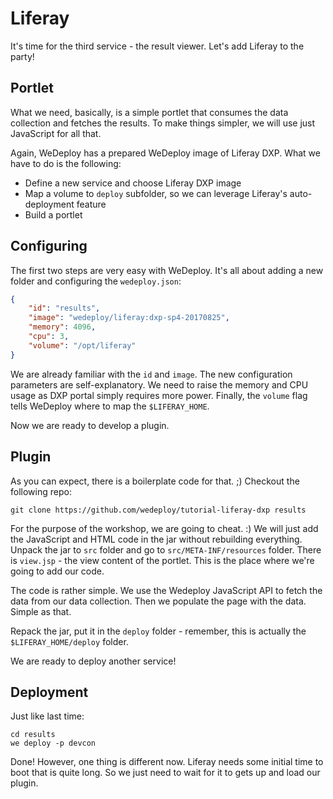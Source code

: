 # Liferay

It's time for the third service - the result viewer. Let's add Liferay to the party!

## Portlet

What we need, basically, is a simple portlet that consumes the data collection and fetches the results. To make things simpler, we will use just JavaScript for all that.

Again, WeDeploy has a prepared WeDeploy image of Liferay DXP. What we have to do is the following:

+ Define a new service and choose Liferay DXP image
+ Map a volume to `deploy` subfolder, so we can leverage Liferay's auto-deployment feature
+ Build a portlet

## Configuring

The first two steps are very easy with WeDeploy. It's all about adding a new folder and configuring the `wedeploy.json`:

```json
{
	"id": "results",
	"image": "wedeploy/liferay:dxp-sp4-20170825",
	"memory": 4096,
	"cpu": 3,
	"volume": "/opt/liferay"
}
```

We are already familiar with the `id` and `image`. The new configuration parameters are self-explanatory. We need to raise the memory and CPU usage as DXP portal simply requires more power. Finally, the `volume` flag tells WeDeploy where to map the `$LIFERAY_HOME`.

Now we are ready to develop a plugin.

## Plugin

As you can expect, there is a boilerplate code for that. ;) Checkout the following repo:

```shell
git clone https://github.com/wedeploy/tutorial-liferay-dxp results
```

For the purpose of the workshop, we are going to cheat. :) We will just add the JavaScript and HTML code in the jar without rebuilding everything. Unpack the jar to `src` folder and go to `src/META-INF/resources` folder. There is `view.jsp` - the view content of the portlet. This is the place where we're going to add our code.

The code is rather simple. We use the Wedeploy JavaScript API to fetch the data from our data collection. Then we populate the page with the data. Simple as that.

Repack the jar, put it in the `deploy` folder - remember, this is actually the `$LIFERAY_HOME/deploy` folder.

We are ready to deploy another service!

## Deployment

Just like last time:

```shell
cd results
we deploy -p devcon
```

Done! However, one thing is different now. Liferay needs some initial time to boot that is quite long. So we just need to wait for it to gets up and load our plugin.
